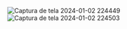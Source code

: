 ![Captura de tela 2024-01-02 224449](https://github.com/MariaFernadaG/To-do-List/assets/83366672/707c24ed-9c5b-4da7-879a-d61ecbc2c342)
![Captura de tela 2024-01-02 224503](https://github.com/MariaFernadaG/To-do-List/assets/83366672/8b071192-c225-48c4-a6e6-7e6794abf789)

